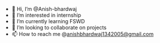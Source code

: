 - 👋 Hi, I’m @Anish-bhardwaj
- 👀 I’m interested in internship
- 🌱 I’m currently learning FSWD
- 💞️ I’m looking to collaborate on projects
- 📫 How to reach me @anishbhardwaj1342005@gmail.com

<!---
Anish-bhardwaj/Anish-bhardwaj is a ✨ special ✨ repository because its `README.md` (this file) appears on your GitHub profile.
You can click the Preview link to take a look at your changes.
--->
